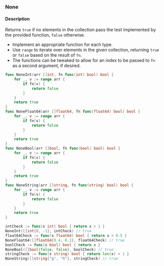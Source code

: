 ### None

#### Description

Returns `true` if no elements in the collection pass the test implemented by the provided function, `false` otherwise.

- Implement an appropriate function for each type.
- Use `range` to iterate over elements in the given collection, returning `true` or `false` based on the result of `fn`.
- The functions can be tweaked to allow for an index to be passed to `fn` as a second argument, if desired.

```go
func NoneInt(arr []int, fn func(int) bool) bool {
	for _, v := range arr {
		if fn(v) {
			return false
		}
	}
	return true
}
func NoneFloat64(arr []float64, fn func(float64) bool) bool {
	for _, v := range arr {
		if fn(v) {
			return false
		}
	}
	return true
}
func NoneBool(arr []bool, fn func(bool) bool) bool {
	for _, v := range arr {
		if fn(v) {
			return false
		}
	}
	return true
}
func NoneString(arr []string, fn func(string) bool) bool {
	for _, v := range arr {
		if fn(v) {
			return false
		}
	}
	return true
}
```

```go
intCheck := func(x int) bool { return x > 1 }
NoneInt([]int{0, -1}, intCheck) // true
float64Check := func(x float64) bool { return x > 0.5 }
NoneFloat64([]float64{0.4, 0.1}, float64Check) // true
boolCheck := func(x bool) bool { return x }
NoneBool([]bool{false, false}, boolCheck) // true
stringCheck := func(x string) bool { return len(x) > 1 }
NoneString([]string{"g", "h"}, stringCheck) // true
```
